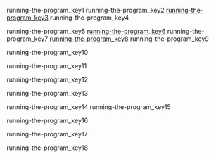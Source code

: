 running-the-program_key1
running-the-program_key2
[running-the-program_key3](http://www.nostarch.com/contactus.htm)
running-the-program_key4



running-the-program_key5
[running-the-program_key6](mailto:&#x69;&#x6e;&#102;&#111;&#64;&#110;&#111;&#115;&#116;&#x61;&#x72;&#99;&#x68;&#46;&#x63;&#111;&#109;)
running-the-program_key7
[running-the-program_key8](mailto:&#x61;&#x63;&#x61;&#x64;&#x65;&#x6d;&#105;&#x63;&#64;&#110;&#111;&#115;&#x74;&#97;&#114;&#x63;&#104;&#46;&#99;&#111;&#x6d;)
running-the-program_key9


running-the-program_key10


running-the-program_key11


running-the-program_key12


running-the-program_key13


running-the-program_key14
running-the-program_key15


running-the-program_key16


running-the-program_key17


running-the-program_key18
